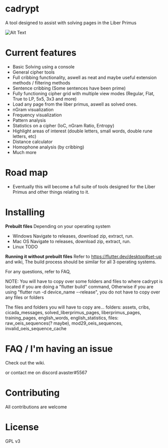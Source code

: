 # cadrypt

A tool designed to assist with solving pages in the Liber Primus

![Alt Text](https://i.imgur.com/rSCeeIc.png)
 
# Current features
- Basic Solving using a console
- General cipher tools
- Full cribbing functionality, aswell as neat and maybe useful extension methods / filtering methods
- Sentence cribbing (Some sentences have been prime)
- Fully functioning cipher grid with multiple view modes (Regular, Flat, True to LP, 5x5, 3x3 and more)
- Load any page from the liber primus, aswell as solved ones.
- nGram visualization
- Frequency visualization
- Pattern analysis
- Statistics on a cipher (IoC, nGram Ratio, Entropy)
- Highlight areas of interest (double letters, small words, double rune letters, etc)
- Distance calculator
- Homophone analysis (by cribbing)
- Much more

# Road map
- Eventually this will become a full suite of tools designed for the Liber Primus and other things relating to it.

# Installing

**Prebuilt files**
Depending on your operating system
- Windows
Navigate to releases, download zip, extract, run.
- Mac OS
Navigate to releases, download zip, extract, run.
- Linux
TODO

**Running it without prebuilt files**
Refer to https://flutter.dev/desktop#set-up and wiki, The build process should be similar for all 3 operating systems.

For any questions, refer to FAQ,

NOTE: You will have to copy over some folders and files to where cadrypt is located if you are doing a "flutter build" command, Otherwise if you are using "flutter run -d device_name --release", you do not have to copy over any files or folders

The files and folders you will have to copy are...
folders: assets, cribs, cicada_messages, solved_liberprimus_pages, liberprimus_pages, training_pages, english_words, english_statistics,
files: raw_oeis_sequences(? maybe), mod29_oeis_sequences, invalid_oeis_sequence_cache

# FAQ / I'm having an issue
Check out the wiki.

or contact me on discord avaster#5567

# Contributing
All contributions are welcome

# License
GPL v3
